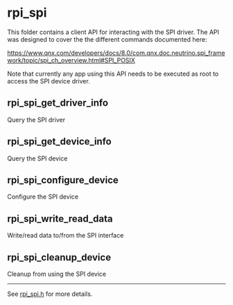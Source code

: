# rpi_spi

This folder contains a client API for interacting with
the SPI driver.  The API was designed to cover the
the different commands documented here: 

https://www.qnx.com/developers/docs/8.0/com.qnx.doc.neutrino.spi_framework/topic/spi_ch_overview.html#SPI_POSIX

Note that currently any app using this API needs to be
executed as root to access the SPI device driver.

## rpi_spi_get_driver_info

Query the SPI driver

## rpi_spi_get_device_info

Query the SPI device

## rpi_spi_configure_device

Configure the SPI device

## rpi_spi_write_read_data

Write/read data to/from the SPI interface

## rpi_spi_cleanup_device

Cleanup from using the SPI device

---
See [rpi_spi.h](rpi_spi.h) for more details.

